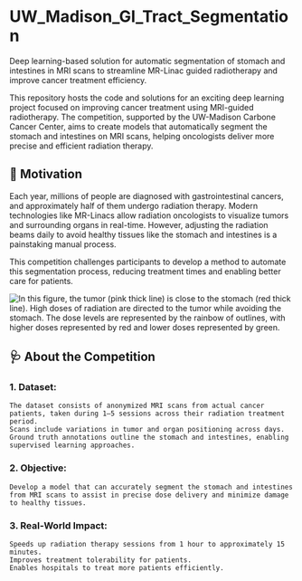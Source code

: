 # UW_Madison_GI_Tract_Segmentation
Deep learning-based solution for automatic segmentation of stomach and intestines in MRI scans to streamline MR-Linac guided radiotherapy and improve cancer treatment efficiency.

This repository hosts the code and solutions for an exciting deep learning project focused on improving cancer treatment using MRI-guided radiotherapy. The competition, supported by the UW-Madison Carbone Cancer Center, aims to create models that automatically segment the stomach and intestines on MRI scans, helping oncologists deliver more precise and efficient radiation therapy.

## 🚀 Motivation
Each year, millions of people are diagnosed with gastrointestinal cancers, and approximately half of them undergo radiation therapy. Modern technologies like MR-Linacs allow radiation oncologists to visualize tumors and surrounding organs in real-time. However, adjusting the radiation beams daily to avoid healthy tissues like the stomach and intestines is a painstaking manual process.

This competition challenges participants to develop a method to automate this segmentation process, reducing treatment times and enabling better care for patients.

![In this figure, the tumor (pink thick line) is close to the stomach (red thick line). High doses of radiation are directed to the tumor while avoiding the stomach. The dose levels are represented by the rainbow of outlines, with higher doses represented by red and lower doses represented by green.](https://github.com/user-attachments/assets/31485428-6796-4759-bc80-cc1398a480ec)


## 🩺 About the Competition
### 1. Dataset:
    The dataset consists of anonymized MRI scans from actual cancer patients, taken during 1–5 sessions across their radiation treatment period.
    Scans include variations in tumor and organ positioning across days.
    Ground truth annotations outline the stomach and intestines, enabling supervised learning approaches.
### 2. Objective:
    Develop a model that can accurately segment the stomach and intestines from MRI scans to assist in precise dose delivery and minimize damage to healthy tissues.

### 3. Real-World Impact:
    Speeds up radiation therapy sessions from 1 hour to approximately 15 minutes.
    Improves treatment tolerability for patients.
    Enables hospitals to treat more patients efficiently.
